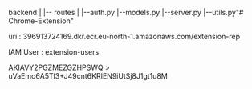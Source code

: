 backend
|
|-- routes
|       |--auth.py
|--models.py
|--server.py
|--utils.py"# Chrome-Extension" 


uri : 396913724169.dkr.ecr.eu-north-1.amazonaws.com/extension-rep

IAM User : extension-users

AKIAVY2PGZMEZGZHPSWQ > uVaEmo6A5Tl3+J49cnt6KRIEN9iUtSj8J1gt1u8M
